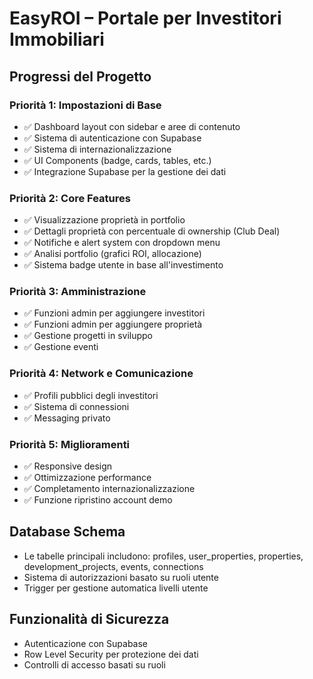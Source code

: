 
# EasyROI – Portale per Investitori Immobiliari

## Progressi del Progetto

### Priorità 1: Impostazioni di Base
- ✅ Dashboard layout con sidebar e aree di contenuto
- ✅ Sistema di autenticazione con Supabase
- ✅ Sistema di internazionalizzazione
- ✅ UI Components (badge, cards, tables, etc.)
- ✅ Integrazione Supabase per la gestione dei dati

### Priorità 2: Core Features
- ✅ Visualizzazione proprietà in portfolio
- ✅ Dettagli proprietà con percentuale di ownership (Club Deal)
- ✅ Notifiche e alert system con dropdown menu
- ✅ Analisi portfolio (grafici ROI, allocazione)
- ✅ Sistema badge utente in base all'investimento

### Priorità 3: Amministrazione
- ✅ Funzioni admin per aggiungere investitori
- ✅ Funzioni admin per aggiungere proprietà
- ✅ Gestione progetti in sviluppo
- ✅ Gestione eventi

### Priorità 4: Network e Comunicazione
- ✅ Profili pubblici degli investitori
- ✅ Sistema di connessioni
- ✅ Messaging privato

### Priorità 5: Miglioramenti
- ✅ Responsive design
- ✅ Ottimizzazione performance
- ✅ Completamento internazionalizzazione
- ✅ Funzione ripristino account demo

## Database Schema
- Le tabelle principali includono: profiles, user_properties, properties, development_projects, events, connections
- Sistema di autorizzazioni basato su ruoli utente
- Trigger per gestione automatica livelli utente

## Funzionalità di Sicurezza
- Autenticazione con Supabase
- Row Level Security per protezione dei dati
- Controlli di accesso basati su ruoli

